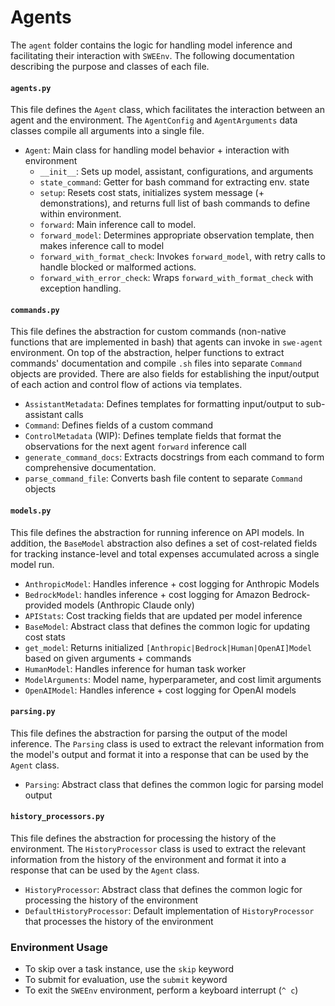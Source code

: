 # Agents
The `agent` folder contains the logic for handling model inference and facilitating their interaction with `SWEEnv`.
The following documentation describing the purpose and classes of each file.

#### `agents.py` 
This file defines the `Agent` class, which facilitates the interaction between an agent and the environment. The `AgentConfig` and `AgentArguments` data classes compile all arguments into a single file.
- `Agent`: Main class for handling model behavior + interaction with environment
    - `__init__`: Sets up model, assistant, configurations, and arguments
    - `state_command`: Getter for bash command for extracting env. state
    - `setup`: Resets cost stats, initializes system message (+ demonstrations), and returns full list of bash commands to define within environment.
    - `forward`: Main inference call to model.
    - `forward_model`: Determines appropriate observation template, then makes inference call to model
    - `forward_with_format_check`: Invokes `forward_model`, with retry calls to handle blocked or malformed actions.
    - `forward_with_error_check`: Wraps `forward_with_format_check` with exception handling.

#### `commands.py`
This file defines the abstraction for custom commands (non-native functions that are implemented in bash) that agents can invoke in `swe-agent` environment. On top of the abstraction, helper functions to extract commands' documentation and compile `.sh` files into separate `Command` objects are provided. There are also fields for establishing the input/output of each action and control flow of actions via templates.
- `AssistantMetadata`: Defines templates for formatting input/output to sub-assistant calls
- `Command`: Defines fields of a custom command
- `ControlMetadata` (WIP): Defines template fields that format the observations for the next agent `forward` inference call
- `generate_command_docs`: Extracts docstrings from each command to form comprehensive documentation.
- `parse_command_file`: Converts bash file content to separate `Command` objects

#### `models.py`
This file defines the abstraction for running inference on API models. In addition, the `BaseModel` abstraction also defines a set of cost-related fields for tracking instance-level and total expenses accumulated across a single model run.
- `AnthropicModel`: Handles inference + cost logging for Anthropic Models
- `BedrockModel`: handles inference + cost logging for Amazon Bedrock-provided models (Anthropic Claude only)
- `APIStats`: Cost tracking fields that are updated per model inference
- `BaseModel`: Abstract class that defines the common logic for updating cost stats
- `get_model`: Returns initialized `[Anthropic|Bedrock|Human|OpenAI]Model` based on given arguments + commands
- `HumanModel`: Handles inference for human task worker
- `ModelArguments`: Model name, hyperparameter, and cost limit arguments
- `OpenAIModel`: Handles inference + cost logging for OpenAI models

#### `parsing.py`
This file defines the abstraction for parsing the output of the model inference. The `Parsing` class is used to extract the relevant information from the model's output and format it into a response that can be used by the `Agent` class.
- `Parsing`: Abstract class that defines the common logic for parsing model output

#### `history_processors.py`
This file defines the abstraction for processing the history of the environment. The `HistoryProcessor` class is used to extract the relevant information from the history of the environment and format it into a response that can be used by the `Agent` class.
- `HistoryProcessor`: Abstract class that defines the common logic for processing the history of the environment
- `DefaultHistoryProcessor`: Default implementation of `HistoryProcessor` that processes the history of the environment

### Environment Usage
* To skip over a task instance, use the `skip` keyword
* To submit for evaluation, use the `submit` keyword
* To exit the `SWEEnv` environment, perform a keyboard interrupt (`^ c`)